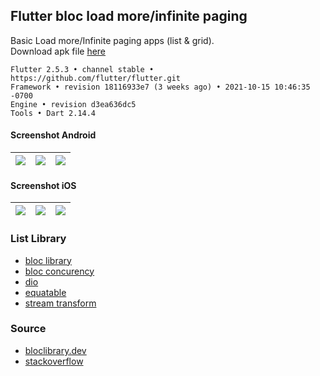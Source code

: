 ## Flutter bloc load more/infinite paging ##

Basic Load more/Infinite paging apps (list & grid).  
Download apk file [here](https://www.dropbox.com/s/zrjip3e1zz5xrpv)
```
Flutter 2.5.3 • channel stable • https://github.com/flutter/flutter.git
Framework • revision 18116933e7 (3 weeks ago) • 2021-10-15 10:46:35 -0700
Engine • revision d3ea636dc5
Tools • Dart 2.14.4
```

#### Screenshot Android ####
| ![](https://i.imgur.com/xWJ9j8o.jpg) | ![](https://i.imgur.com/vGoMYT8.jpg) | ![](https://i.imgur.com/QjpbdEJ.jpg) |
| :---: | :---: | :---: |

#### Screenshot iOS ####
| ![](https://i.imgur.com/GEjL5Qf.png) | ![](https://i.imgur.com/66jmUVO.png) | ![](https://i.imgur.com/PRd35bI.png) |
| :---: | :---: | :---: |

### List Library ###
- [bloc library](https://bloclibrary.dev/)
- [bloc concurency](https://pub.dev/packages/bloc_concurrency)
- [dio](https://pub.dev/packages/dio)
- [equatable](https://pub.dev/packages/equatable)
- [stream transform](https://pub.dev/packages/stream_transform)

### Source ###
- [bloclibrary.dev](https://bloclibrary.dev/#/flutterinfinitelisttutorial)
- [stackoverflow](https://stackoverflow.com/a/47827264)
